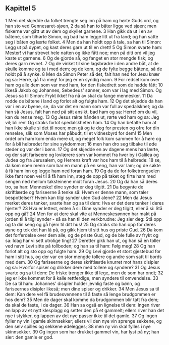 ## Kapittel 5

1 Men det skjedde da folket trengte seg inn på ham og hørte Guds ord, og han sto ved Gennesaret-sjøen,
2 da så han to båter ligge ved sjøen; men fiskerne var gått ut av dem og skyllet garnene.
3 Han gikk da ut i en av båtene, som tilhørte Simon, og bad ham legge litt ut fra land; og han satte seg i båten og lærte folket.
4 Men da han holdt opp å tale, sa han til Simon: Legg ut på dypet, og kast deres garn ut til en drett!
5 Og Simon svarte ham: Mester! vi har strevet hele natten og ikke fått noe; men på ditt ord vil jeg kaste ut garnene.
6 Og de gjorde så, og fanget en stor mengde fisk; og deres garn revnet.
7 Og de vinket til sine lagsbrødre i den andre båt, at de skulle komme og ta i med dem; og de kom, og de fylte begge båtene, så de holdt på å synke.
8 Men da Simon Peter så det, falt han ned for Jesu knær og sa: Herre, gå fra meg! for jeg er en syndig mann.
9 For redsel kom over ham og alle dem som var med ham, for den fiskedrett som de hadde fått;
10 likeså Jakob og Johannes, Sebedeus' sønner, som var i lag med Simon. Og Jesus sa til Simon: Frykt ikke! fra nå av skal du fange mennesker.
11 Da rodde de båtene i land og forlot alt og fulgte ham.
12 Og det skjedde da han var i en av byene, se, da var det en mann som var full av spedalskhet; og da han så Jesus, falt han ned på sitt ansikt, bad ham og sa: Herre! om du vil, kan du rense meg.
13 Og Jesus rakte hånden ut, rørte ved ham og sa: Jeg vil; bli ren! Og straks forlot spedalskheten ham.
14 Og han befalte ham at han ikke skulle si det til noen; men gå og te deg for presten og ofre for din renselse, slik som Moses har påbudt, til et vidnesbyrd for dem!
15 Men ordet om ham kom enda mere ut, og meget folk kom sammen for å høre og for å bli helbredet for sine sykdommer;
16 men han dro seg tilbake til øde steder og var der i bønn.
17 Og det skjedde en av dagene mens han lærte, og der satt fariseere og lovlærere som var kommet fra hver by i Galilea og Judea og fra Jerusalem, og Herrens kraft var hos ham til å helbrede:
18 se, da kom noen menn som bar en mann på en seng, han var lam; og de søkte å få ham inn og legge ham ned foran ham.
19 Og da de for folketrengselen ikke fant noen vei til å få ham inn, steg de opp på taket og firte ham med sengen ned mellom taksteinene midt foran Jesus.
20 Og da han så deres tro, sa han: Menneske! dine synder er deg tilgitt.
21 Da begynte de skriftlærde og fariseerne å tenke så: Hvem er denne mann, som taler bespottelser? Hvem kan tilgi synder uten Gud alene?
22 Men da Jesus merket deres tanker, svarte han og sa til dem: Hva er det dere tenker i deres hjerter?
23 Hva er lettest, enten å si: Dine synder er deg tilgitt, eller å si: Stå opp og gå?
24 Men for at dere skal vite at Menneskesønnen har makt på jorden til å tilgi synder - så sa han til den verkbrudne: Jeg sier deg: Stå opp og ta din seng og gå hjem til ditt hus!
25 Og straks sto han opp for deres øyne og tok det han lå på, og gikk hjem til sitt hus og priste Gud.
26 Da kom det forferdelse over dem alle, og de priste Gud, og de ble fulle av frykt og sa: Idag har vi sett utrolige ting!
27 Deretter gikk han ut, og han så en toller ved navn Levi sitte på tollboden; og han sa til ham: Følg meg!
28 Og han forlot alt og sto opp og fulgte ham.
29 Og Levi gjorde et stort gjestebud for ham i sitt hus, og der var en stor mengde tollere og andre som satt til bords med dem.
30 Og fariseerne og deres skriftlærde knurret mot hans disipler og sa: Hvorfor spiser og drikker dere med tollere og syndere?
31 Og Jesus svarte og sa til dem: De friske trenger ikke til lege, men de som har ondt;
32 jeg er ikke kommet for å kalle rettferdige, men syndere til omvendelse.
33 De sa til ham: Johannes' disipler holder jevnlig faste og bønn, og fariseernes disipler likeså; men dine spiser og drikker.
34 Men Jesus sa til dem: Kan dere vel få brudesvennene til å faste så lenge brudgommen er hos dem?
35 Men de dager skal komme da brudgommen blir tatt fra dem; da skal de faste, i de dager.
36 Han sa også en lignelse til dem: Ingen river en lapp av et nytt klesplagg  og setter den på et gammelt; ellers river han det nye i stykker, og lappen av det nye passer ikke til det gamle.
37 Og ingen fyller ny vin i gamle skinnsekker; ellers vil den nye vin sprenge sekkene, og den selv spilles og sekkene ødelegges;
38 men ny vin skal fylles i nye skinnsekker.
39 Og ingen som har drukket gammel vin, har lyst på ny; han sier: den gamle er god.
